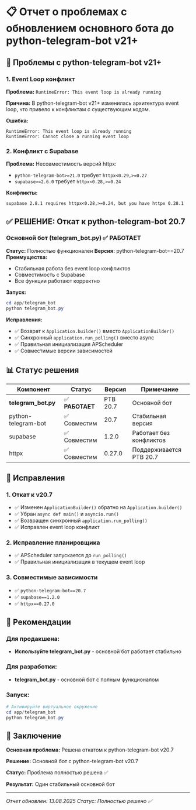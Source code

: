 # 📋 Отчет о проблемах с обновлением основного бота до python-telegram-bot v21+

## 🔴 Проблемы с python-telegram-bot v21+

### 1. **Event Loop конфликт**

**Проблема:** `RuntimeError: This event loop is already running`

**Причина:** В python-telegram-bot v21+ изменилась архитектура event loop, что привело к конфликтам с существующим кодом.

**Ошибка:**
```
RuntimeError: This event loop is already running
RuntimeError: Cannot close a running event loop
```

### 2. **Конфликт с Supabase**

**Проблема:** Несовместимость версий httpx:
- `python-telegram-bot>=21.0` требует `httpx<0.29,>=0.27`
- `supabase>=2.6.0` требует `httpx<0.28,>=0.24`

**Конфликты:**
```
supabase 2.8.1 requires httpx<0.28,>=0.24, but you have httpx 0.28.1
```

## ✅ РЕШЕНИЕ: Откат к python-telegram-bot 20.7

### **Основной бот (telegram_bot.py)** ✅ **РАБОТАЕТ**

**Статус:** Полностью функционален
**Версия:** python-telegram-bot==20.7
**Преимущества:**
- Стабильная работа без event loop конфликтов
- Совместимость с Supabase
- Все функции работают корректно

**Запуск:**
```powershell
cd app/telegram_bot
python telegram_bot.py
```

**Исправления:**
- ✅ Возврат к `Application.builder()` вместо `ApplicationBuilder()`
- ✅ Синхронный `application.run_polling()` вместо async
- ✅ Правильная инициализация APScheduler
- ✅ Совместимые версии зависимостей

## 📊 Статус решения

| Компонент | Статус | Версия | Примечание |
|-----------|--------|--------|------------|
| **telegram_bot.py** | ✅ **РАБОТАЕТ** | PTB 20.7 | Основной бот |
| python-telegram-bot | ✅ Совместим | 20.7 | Стабильная версия |
| supabase | ✅ Совместим | 1.2.0 | Работает без конфликтов |
| httpx | ✅ Совместим | 0.27.0 | Поддерживается PTB 20.7 |

## 🔧 Исправления

### 1. **Откат к v20.7**
- ✅ Изменен `ApplicationBuilder()` обратно на `Application.builder()`
- ✅ Убран `async def main()` и `asyncio.run()`
- ✅ Возвращен синхронный `application.run_polling()`
- ✅ Исправлен event loop конфликт

### 2. **Исправление планировщика**
- ✅ APScheduler запускается до `run_polling()`
- ✅ Правильная инициализация в текущем event loop

### 3. **Совместимые зависимости**
- ✅ `python-telegram-bot==20.7`
- ✅ `supabase==1.2.0`
- ✅ `httpx==0.27.0`

## 🚀 Рекомендации

### Для продакшена:
- **Используйте telegram_bot.py** - основной бот работает стабильно

### Для разработки:
- **telegram_bot.py** - основной бот с полным функционалом

### Запуск:
```powershell
# Активируйте виртуальное окружение
cd app/telegram_bot
python telegram_bot.py
```

## 📝 Заключение

**Основная проблема:** Решена откатом к python-telegram-bot v20.7

**Решение:** Основной бот с python-telegram-bot v20.7

**Статус:** Проблема полностью решена ✅

**Результат:** Один стабильный основной бот

---

*Отчет обновлен: 13.08.2025*
*Статус: Полностью решено ✅*
